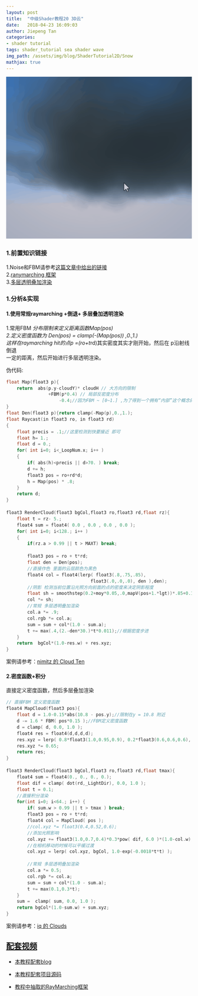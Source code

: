```yaml
---
layout: post
title:  "中级Shader教程20 3D云"
date:   2018-04-23 16:09:03
author: Jiepeng Tan
categories: 
- shader tutorial
tags: shader_tutorial sea shader wave
img_path: /assets/img/blog/ShaderTutorial2D/Snow
mathjax: true
---
```

 <p align="center">
<img src="https://github.com/JiepengTan/JiepengTan.github.io/blob/master/assets/img/blog/ShaderTutorial3D/Cloud/head.gif?raw=true" width="512"></p>   





### 1.前置知识链接      
1.Noise和FBM请参考[这篇文章中给出的链接][4]       
2.[ranymarching 框架][5]     
3.[多层透明叠加渲染][6]  

### 1.分析&实现
#### 1.使用常规raymarching +倒退+ 多层叠加透明渲染  
1.常用FBM *分布限制来定义距离函数Map(pos)  
2.定义密度函数为 Den(pos) = clamp(-(Map(pos)) ,0.,1.)  
这样在raymarching hit的点p =(ro+t*rd)其实密度其实才刚开始，然后在 p沿射线倒退  
一定的距离，然后开始进行多层透明渲染。  

伪代码:  
```c 
float Map(float3 p){
    return  abs(p.y-cloudY)* cloudH // 大方向的限制
                +FBM(p*0.4) // 局部反密度分布
                    -0.4;//因为FBM ~ [0~1.] ,为了得到一个拥有“内部”这个概念的距离分布 所以应该减去一个值
}
float Den(float3 p){return clamp(-Map(p),0.,1.);
float Raycast(in float3 ro, in float3 rd)
{
    float precis = .1;//这里检测到快要接近 即可
    float h= 1.;
    float d = 0.;
    for( int i=0; i<_LoopNum.x; i++ )
    {
        if( abs(h)<precis || d>70. ) break;
        d += h;
        float3 pos = ro+rd*d;
        h = Map(pos) * .8;
    }
    return d;
}

float3 RenderCloud(float3 bgCol,float3 ro,float3 rd,float rz){
    float t = rz- 5.;
    float4 sum = float4( 0.0 , 0.0 , 0.0 , 0.0 );
    for( int i=0; i<128.; i++ )
    {
        if(rz.a > 0.99 || t > MAXT) break;

        float3 pos = ro + t*rd;
        float den = Den(pos);
        //直接作色 里面的云层颜色为黑色
        float4 col = float4(lerp( float3(.8,.75,.85), 
                                float3(.0,.0,.0), den ),den);
        //阴影 检测当前位置沿光照方向前面的点的密度来决定阴影程度
        float sh = smoothstep(0.2+moy*0.05,.0,mapV(pos+1.*lgt))*.85+0.15;
        col *= sh; 
        //常规 多层透明叠加渲染 
        col.a *= .9;
        col.rgb *= col.a;
        sum = sum + col*(1.0 - sum.a);
        t += max(.4,(2.-den*30.)*t*0.011);//根据密度步进
    }
    return  bgCol*(1.0-res.w) + res.xyz;
}
```
案例请参考：[nimitz 的 Cloud Ten][7]  

#### 2.密度函数+积分  

直接定义密度函数，然后多层叠加渲染    

```c
// 直接FBM 定义密度函数
float4 MapCloud(float3 pos){
    float d = 1.0-0.15*abs(10.8 - pos.y);//限制在y = 10.8 附近
    d -= 1.6 * FBM( pos*0.15 );//FBM定义密度函数
    d = clamp( d, 0.0, 1.0 );
    float4 res = float4(d,d,d,d);
    res.xyz = lerp( 0.8*float3(1.0,0.95,0.9), 0.2*float3(0.6,0.6,0.6), res.x );
    res.xyz *= 0.65;
    return res; 
}

float3 RenderCloud(float3 bgCol,float3 ro,float3 rd,float tmax){
    float4 sum = float4(0., 0., 0., 0.);
    float dif = clamp( dot(rd,_LightDir), 0.0, 1.0 );
    float t = 0.1;
    //直接积分渲染
    for(int i=0; i<64.; i++) {
        if( sum.w > 0.99 || t > tmax ) break;
        float3 pos = ro + t*rd;
        float4 col = MapCloud( pos );
        //col.xyz *= float3(0.4,0.52,0.6);
        //添加光照影响
        col.xyz += float3(1.0,0.7,0.4)*0.3*pow( dif, 6.0 )*(1.0-col.w);
        //在相机移动的时候可以平缓过渡
        col.xyz = lerp( col.xyz, bgCol, 1.0-exp(-0.0018*t*t) );

        //常规 多层透明叠加渲染 
        col.a *= 0.5;
        col.rgb *= col.a;
        sum = sum + col*(1.0 - sum.a);  
        t += max(0.1,0.3*t);
    }
    sum =  clamp( sum, 0.0, 1.0 );
    return bgCol*(1.0-sum.w) + sum.xyz;
}
```
案例请参考：[iq 的 Clouds][8]







## [**配套视频**][40]  
- [本教程配套blog ][1]
- [本教程配套项目源码 ][2]
- [教程中抽取的RayMarching框架][3]

  [1]: https://blog.csdn.net/tjw02241035621611/article/details/80038608
  [2]: https://github.com/JiepengTan/FishManShaderTutorial
  [40]:https://space.bilibili.com/308864667/channel/detail?cid=112754
  [3]: https://github.com/JiepengTan/Unity-Raymarching-Framework
  [4]: https://jiepengtan.github.io/2018/03/27/shader-tutorial01-base-math/
  [5]: https://jiepengtan.github.io/2018/04/22/shader-tutorial09-1-raymarch-framework/
  [6]: https://jiepengtan.github.io/2018/04/23/shader-tutorial18-mutil_transparent_render/
  [7]: https://www.shadertoy.com/view/XtS3DD
  [8]: https://www.shadertoy.com/view/XslGRr


